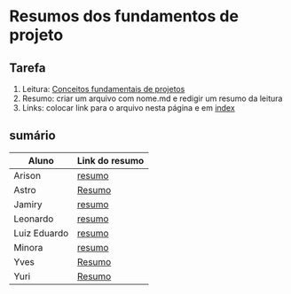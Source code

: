 # Resumos dos fundamentos de projeto

## Tarefa

1. Leitura: [Conceitos fundamentais de projetos](https://sites.google.com/site/gerenciadeprojetosdeti/aulas-1/aulas)
2. Resumo: criar um arquivo com nome.md e redigir um resumo da leitura
3. Links: colocar link para o arquivo nesta página e em [index](../../index.md)

## sumário

| Aluno | Link do resumo |
| --- | --- |
| Arison | [resumo](resumo-arison) |
| Astro | [Resumo](resumo-astro) |
| Jamiry | [resumo](resumo-jamiry)|
| Leonardo | [resumo](resumo-leo)|
| Luiz Eduardo | [resumo](resume-luizeduardo) |
| Minora | [resumo](minora) |
| Yves | [Resumo](resumo-yves) |
| Yuri | [Resumo](resumo-yuri) |

